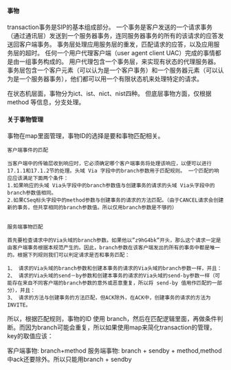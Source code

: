 #### 事物
transaction事务是SIP的基本组成部分。
一个事务是客户发送的一个请求事务（通过通讯层）发送到一个服务器事务，连同服务器事务的所有的该请求的应答发送回客户端事务。
事务层处理应用服务层的重发，匹配请求的应答，以及应用服务层的超时。
任何一个用户代理客户端（user agent client UAC）完成的事情都是由一组事务构成的。
用户代理包含一个事务层，来实现有状态的代理服务器。
事务层包含一个客户元素（可以认为是一个客户事务）和一个服务器元素（可以认为是一个服务器事务），他们都可以用一个有限状态机来处理特定的请求。

在状态机层面，事物分为ict、ist、nict、nist四种。
但底层事物方面，仅根据 method 等信息，分支处理。

#### 关于事物管理

事物在map里面管理，事物ID的选择是要和事物匹配相关。

```
客户端事件的匹配

当客户端中的传输层收到响应时，它必须确定哪个客户端事务将处理该响应，以便可以进行17.1.1和17.1.2节的处理。头域 Via 字段中的branch参数用于匹配规则。 一个匹配的响应应该满足下面两个条件：
1.如果响应的头域 Via头字段中的branch参数值与创建事务的请求的头域 Via头字段中的branch参数值相同。
2.如果CSeq标头字段中的method参数与创建事务的请求的方法匹配。（由于CANCEL请求会创建新的事务，但共享相同的branch参数值。所以仅用branch参数是不够的）


服务端事物匹配

首先要检查请求中的Via头域的branch参数。如果他以”z9hG4bk”开头，那么这个请求一定是由客户端事务根据本规范产生的。因此，branch参数在该客户端发出的所有的事务中都是唯一的。根据下列规则我们可以判定请求是否和事务匹配：

1、 请求的Via头域的branch参数和创建本事务的请求的Via头域的branch参数一样，并且：
2、 请求的Via头域的send－by参数和创建本事务的请求的Via头域的send-by参数一样（可能存在来自不同客户端的branch参数的意外或恶意重复，所以将 send-by 值用作匹配的一部分），并且：
3、 请求的方法与创建事务的方法匹配，但ACK除外，在ACK中，创建事务的请求的方法为INVITE。
```

所以，根据匹配规则，事物的ID 使用 branch，然后在匹配逻辑里面，再做条件判断。而因为branch可能会重复，所以如果使用map来简化transaction的管理，key的取值应该：

客户端事物: branch+method
服务端事物: branch + sendby + method,method中ack还要除外。所以只能用branch + sendby
